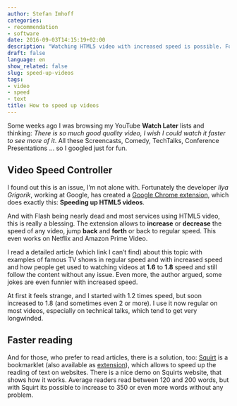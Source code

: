```yaml
---
author: Stefan Imhoff
categories:
- recommendation
- software
date: 2016-09-03T14:15:19+02:00
description: "Watching HTML5 video with increased speed is possible. Fortunately there is an extension for that. And speeding up reading is also possible."
draft: false
language: en
show_related: false
slug: speed-up-videos
tags:
- video
- speed
- text
title: How to speed up videos
---
```


Some weeks ago I was browsing my YouTube **Watch Later** lists and thinking: *There is so much good quality video, I wish I could watch it faster to see more of it*. All these Screencasts, Comedy, TechTalks, Conference Presentations … so I googled just for fun.

## Video Speed Controller

I found out this is an issue, I’m not alone with. Fortunately the developer *Ilya Grigorik*, working at Google, has created a [Google Chrome extension], which does exactly this: **Speeding up HTML5 videos**.

And with Flash being nearly dead and most services using HTML5 video, this is really a blessing. The extension allows to **increase** or **decrease** the speed of any video, jump **back** and **forth** or back to regular speed. This even works on Netflix and Amazon Prime Video.

I read a detailed article (which link I can’t find) about this topic with examples of famous TV shows in regular speed and with increased speed and how people get used to watching videos at **1.6** to **1.8** speed and still follow the content without any issue. Even more, the author argued, some jokes are even funnier with increased speed.

At first it feels strange, and I started with 1.2 times speed, but soon increased to 1.8 (and sometimes even 2 or more). I use it now regular on most videos, especially on technical talks, which tend to get very longwinded.

## Faster reading

And for those, who prefer to read articles, there is a solution, too: [Squirt] is a bookmarklet (also available as [extension]), which allows to speed up the reading of text on websites. There is a nice demo on Squirts website, that shows how it works. Average readers read between 120 and 200 words, but with Squirt its possible to increase to 350 or even more words without any problem.

  [Google Chrome extension]: https://github.com/igrigorik/videospeed
  [Squirt]: https://www.squirt.io/
  [extension]: https://chrome.google.com/webstore/detail/squirt/bhahfnbdgffkcobfgkamlajfkflakfdb
